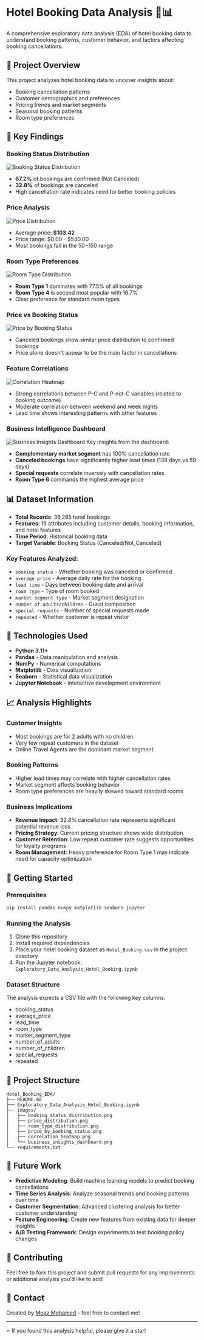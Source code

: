 # Hotel Booking Data Analysis 🏨📊

A comprehensive exploratory data analysis (EDA) of hotel booking data to understand booking patterns, customer behavior, and factors affecting booking cancellations.

## 📁 Project Overview

This project analyzes hotel booking data to uncover insights about:
- Booking cancellation patterns
- Customer demographics and preferences  
- Pricing trends and market segments
- Seasonal booking patterns
- Room type preferences

## 🎯 Key Findings

### Booking Status Distribution
![Booking Status Distribution](images/booking_status_distribution.png)
- **67.2%** of bookings are confirmed (Not Canceled)
- **32.8%** of bookings are canceled
- High cancellation rate indicates need for better booking policies

### Price Analysis
![Price Distribution](images/price_distribution.png)
- Average price: **$103.42**
- Price range: $0.00 - $540.00
- Most bookings fall in the $50-$150 range

### Room Type Preferences
![Room Type Distribution](images/room_type_distribution.png)
- **Room Type 1** dominates with 77.5% of all bookings
- **Room Type 4** is second most popular with 16.7%
- Clear preference for standard room types

### Price vs Booking Status
![Price by Booking Status](images/price_by_booking_status.png)
- Canceled bookings show similar price distribution to confirmed bookings
- Price alone doesn't appear to be the main factor in cancellations

### Feature Correlations
![Correlation Heatmap](images/correlation_heatmap.png)
- Strong correlations between P-C and P-not-C variables (related to booking outcome)
- Moderate correlation between weekend and week nights
- Lead time shows interesting patterns with other features

### Business Intelligence Dashboard
![Business Insights Dashboard](images/business_insights_dashboard.png)
Key insights from the dashboard:
- **Complementary market segment** has 100% cancellation rate
- **Canceled bookings** have significantly higher lead times (139 days vs 59 days)
- **Special requests** correlate inversely with cancellation rates
- **Room Type 6** commands the highest average price

## 📊 Dataset Information

- **Total Records**: 36,285 hotel bookings
- **Features**: 16 attributes including customer details, booking information, and hotel features
- **Time Period**: Historical booking data
- **Target Variable**: Booking Status (Canceled/Not_Canceled)

### Key Features Analyzed:
- `booking status` - Whether booking was canceled or confirmed
- `average price` - Average daily rate for the booking
- `lead time` - Days between booking date and arrival
- `room type` - Type of room booked
- `market segment type` - Market segment designation
- `number of adults/children` - Guest composition
- `special requests` - Number of special requests made
- `repeated` - Whether customer is repeat visitor

## 🔧 Technologies Used

- **Python 3.11+**
- **Pandas** - Data manipulation and analysis
- **NumPy** - Numerical computations
- **Matplotlib** - Data visualization
- **Seaborn** - Statistical data visualization
- **Jupyter Notebook** - Interactive development environment

## 📈 Analysis Highlights

### Customer Insights
- Most bookings are for 2 adults with no children
- Very few repeat customers in the dataset
- Online Travel Agents are the dominant market segment

### Booking Patterns
- Higher lead times may correlate with higher cancellation rates
- Market segment affects booking behavior
- Room type preferences are heavily skewed toward standard rooms

### Business Implications
- **Revenue Impact**: 32.8% cancellation rate represents significant potential revenue loss
- **Pricing Strategy**: Current pricing structure shows wide distribution
- **Customer Retention**: Low repeat customer rate suggests opportunities for loyalty programs
- **Room Management**: Heavy preference for Room Type 1 may indicate need for capacity optimization

## 🚀 Getting Started

### Prerequisites
```bash
pip install pandas numpy matplotlib seaborn jupyter
```

### Running the Analysis
1. Clone this repository
2. Install required dependencies
3. Place your hotel booking dataset as `Hotel_Booking.csv` in the project directory
4. Run the Jupyter notebook: `Exploratory_Data_Analysis_Hotel_Booking.ipynb`

### Dataset Structure
The analysis expects a CSV file with the following key columns:
- booking_status
- average_price
- lead_time
- room_type
- market_segment_type
- number_of_adults
- number_of_children
- special_requests
- repeated

## 📁 Project Structure
```
Hotel_Booking_EDA/
├── README.md
├── Exploratory_Data_Analysis_Hotel_Booking.ipynb
├── images/
│   ├── booking_status_distribution.png
│   ├── price_distribution.png
│   ├── room_type_distribution.png
│   ├── price_by_booking_status.png
│   ├── correlation_heatmap.png
│   └── business_insights_dashboard.png
└── requirements.txt
```

## 📝 Future Work

- **Predictive Modeling**: Build machine learning models to predict booking cancellations
- **Time Series Analysis**: Analyze seasonal trends and booking patterns over time
- **Customer Segmentation**: Advanced clustering analysis for better customer understanding
- **Feature Engineering**: Create new features from existing data for deeper insights
- **A/B Testing Framework**: Design experiments to test booking policy changes

## 🤝 Contributing

Feel free to fork this project and submit pull requests for any improvements or additional analysis you'd like to add!

## 📧 Contact

Created by [Moaz Mohamed](https://github.com/moazmo) - feel free to contact me!

---

⭐ If you found this analysis helpful, please give it a star!
